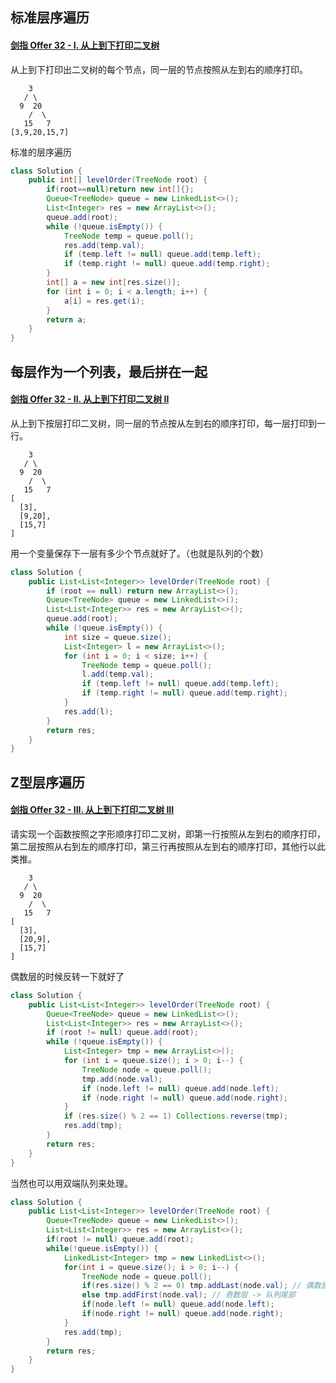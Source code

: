 

## 标准层序遍历

#### [剑指 Offer 32 - I. 从上到下打印二叉树](https://leetcode-cn.com/problems/cong-shang-dao-xia-da-yin-er-cha-shu-lcof/)

从上到下打印出二叉树的每个节点，同一层的节点按照从左到右的顺序打印。

```
    3
   / \
  9  20
    /  \
   15   7
[3,9,20,15,7] 
```

标准的层序遍历

```java
class Solution {
    public int[] levelOrder(TreeNode root) {
        if(root==null)return new int[]{};
        Queue<TreeNode> queue = new LinkedList<>();
        List<Integer> res = new ArrayList<>();
        queue.add(root);
        while (!queue.isEmpty()) {
            TreeNode temp = queue.poll();
            res.add(temp.val);
            if (temp.left != null) queue.add(temp.left);
            if (temp.right != null) queue.add(temp.right);
        }
        int[] a = new int[res.size()];
        for (int i = 0; i < a.length; i++) {
            a[i] = res.get(i);
        }
        return a;
    }
}
```

## 每层作为一个列表，最后拼在一起

#### [剑指 Offer 32 - II. 从上到下打印二叉树 II](https://leetcode-cn.com/problems/cong-shang-dao-xia-da-yin-er-cha-shu-ii-lcof/)

从上到下按层打印二叉树，同一层的节点按从左到右的顺序打印，每一层打印到一行。

```
    3
   / \
  9  20
    /  \
   15   7
[
  [3],
  [9,20],
  [15,7]
]
```

用一个变量保存下一层有多少个节点就好了。（也就是队列的个数）

```java
class Solution {
    public List<List<Integer>> levelOrder(TreeNode root) {
        if (root == null) return new ArrayList<>();
        Queue<TreeNode> queue = new LinkedList<>();
        List<List<Integer>> res = new ArrayList<>();
        queue.add(root);
        while (!queue.isEmpty()) {
            int size = queue.size();
            List<Integer> l = new ArrayList<>();
            for (int i = 0; i < size; i++) {
                TreeNode temp = queue.poll();
                l.add(temp.val);
                if (temp.left != null) queue.add(temp.left);
                if (temp.right != null) queue.add(temp.right);
            }
            res.add(l);
        }
        return res;
    }
}
```

## Z型层序遍历

#### [剑指 Offer 32 - III. 从上到下打印二叉树 III](https://leetcode-cn.com/problems/cong-shang-dao-xia-da-yin-er-cha-shu-iii-lcof/)

请实现一个函数按照之字形顺序打印二叉树，即第一行按照从左到右的顺序打印，第二层按照从右到左的顺序打印，第三行再按照从左到右的顺序打印，其他行以此类推。

```
    3
   / \
  9  20
    /  \
   15   7
[
  [3],
  [20,9],
  [15,7]
]
```

偶数层的时候反转一下就好了

```java
class Solution {
    public List<List<Integer>> levelOrder(TreeNode root) {
        Queue<TreeNode> queue = new LinkedList<>();
        List<List<Integer>> res = new ArrayList<>();
        if (root != null) queue.add(root);
        while (!queue.isEmpty()) {
            List<Integer> tmp = new ArrayList<>();
            for (int i = queue.size(); i > 0; i--) {
                TreeNode node = queue.poll();
                tmp.add(node.val);
                if (node.left != null) queue.add(node.left);
                if (node.right != null) queue.add(node.right);
            }
            if (res.size() % 2 == 1) Collections.reverse(tmp);
            res.add(tmp);
        }
        return res;
    }
}
```

当然也可以用双端队列来处理。

```java
class Solution {
    public List<List<Integer>> levelOrder(TreeNode root) {
        Queue<TreeNode> queue = new LinkedList<>();
        List<List<Integer>> res = new ArrayList<>();
        if(root != null) queue.add(root);
        while(!queue.isEmpty()) {
            LinkedList<Integer> tmp = new LinkedList<>();
            for(int i = queue.size(); i > 0; i--) {
                TreeNode node = queue.poll();
                if(res.size() % 2 == 0) tmp.addLast(node.val); // 偶数层 -> 队列头部
                else tmp.addFirst(node.val); // 奇数层 -> 队列尾部
                if(node.left != null) queue.add(node.left);
                if(node.right != null) queue.add(node.right);
            }
            res.add(tmp);
        }
        return res;
    }
}
```

